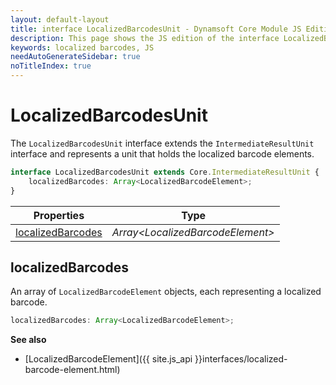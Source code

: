 ```yaml
---
layout: default-layout
title: interface LocalizedBarcodesUnit - Dynamsoft Core Module JS Edition API Reference
description: This page shows the JS edition of the interface LocalizedBarcodesUnit in Dynamsoft Core Module.
keywords: localized barcodes, JS
needAutoGenerateSidebar: true
noTitleIndex: true
---
```


# LocalizedBarcodesUnit

The `LocalizedBarcodesUnit` interface extends the `IntermediateResultUnit` interface and represents a unit that holds the localized barcode elements.

```typescript
interface LocalizedBarcodesUnit extends Core.IntermediateResultUnit {
    localizedBarcodes: Array<LocalizedBarcodeElement>;       
}
```

| Properties                              | Type                              |
| --------------------------------------- | --------------------------------- |
| [localizedBarcodes](#localizedbarcodes) | *Array\<LocalizedBarcodeElement>* |

## localizedBarcodes

An array of `LocalizedBarcodeElement` objects, each representing a localized barcode.

```typescript
localizedBarcodes: Array<LocalizedBarcodeElement>;    
```

**See also**

* [LocalizedBarcodeElement]({{ site.js_api }}interfaces/localized-barcode-element.html)